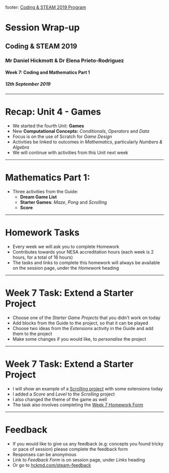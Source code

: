 footer: [Coding & STEAM 2019 Program](https://cs4s.github.io/steam-2019/)

# Session Wrap-up

## Coding & STEAM 2019

### Mr Daniel Hickmott & Dr Elena Prieto-Rodriguez

#### Week 7: Coding and Mathematics Part 1

##### 12th September 2019

---

# Recap: Unit 4 - Games

- We started the fourth Unit: **Games**
- New **Computational Concepts:** *Conditionals*, *Operators* and *Data*
- Focus is on the use of Scratch for *Game Design*
- Activities be linked to outcomes in *Mathematics*, particularly *Numbers & Algebra*
- We will continue with activities from this Unit next week

---

# Mathematics Part 1:

- Three activities from the Guide:
    - **Dream Game List**
    - **Starter Games**: *Maze*, *Pong* and *Scrolling*
    - **Score**

---

# Homework Tasks

- Every week we will ask you to complete Homework
- Contributes towards your NESA accreditation hours (each week is 2 hours, for a total of 16 hours)
- The tasks and links to complete this homework will always be available on the session page, under the *Homework* heading 	

---

# Week 7 Task: Extend a Starter Project

- Choose one of the *Starter Game Projects* that you didn't work on today
- Add blocks from the Guide to the project, so that it can be played
- Choose two ideas from the *Extensions* activity in the Guide and add them to the project
- Make some changes if you would like, to *personalise* the project

---

# Week 7 Task: Extend a Starter Project

- I will show an example of a [Scrolling project](https://scratch.mit.edu/projects/230589078/editor) with some extensions today
- I added a *Score* and *Level* to the *Scrolling* project
- I also changed the theme of the game as well
- The task also involves completing the [Week 7 Homework Form](https://forms.gle/KDvepVdxPQDwJLf58)

---

# Feedback

- If you would like to give us any feedback (e.g: concepts you found tricky or pace of session) please complete the feedback form
- Responses can be anonymous
- Link to *Feedback Form* is on session page, under *Links* heading
- Or go to [hckmd.com/steam-feedback](http://hckmd.com/steam-feedback)

